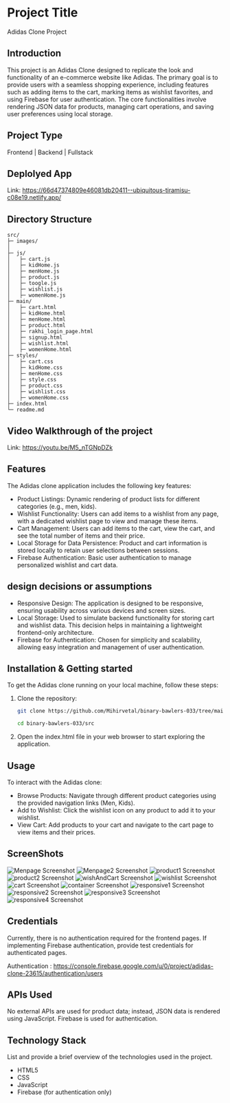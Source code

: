 # Project Title
Adidas Clone Project

## Introduction
This project is an Adidas Clone designed to replicate the look and functionality of an e-commerce website like Adidas. The primary goal is to provide users with a seamless shopping experience, including features such as adding items to the cart, marking items as wishlist favorites, and using Firebase for user authentication. The core functionalities involve rendering JSON data for products, managing cart operations, and saving user preferences using local storage.



## Project Type
Frontend | Backend | Fullstack

## Deplolyed App
Link:  https://66d47374809e46081db20411--ubiquitous-tiramisu-c08e19.netlify.app/

## Directory Structure
```
src/
├─ images/
│
├─ js/
│   ├─ cart.js
│   ├─ kidHome.js
│   ├─ menHome.js
│   ├─ product.js
│   ├─ toogle.js
│   ├─ wishlist.js
│   ├─ womenHome.js
├─ main/
│   ├─ cart.html
│   ├─ kidHome.html
│   ├─ menHome.html
│   ├─ product.html
│   ├─ rakhi_login_page.html
│   ├─ signup.html
│   ├─ wishlist.html
│   ├─ womenHome.html
├─ styles/
│   ├─ cart.css
│   ├─ kidHome.css
│   ├─ menHome.css
│   ├─ style.css
│   ├─ product.css
│   ├─ wishlist.css
│   ├─ womenHome.css
├─ index.html
└─ readme.md

```


## Video Walkthrough of the project
Link: https://youtu.be/M5_nTGNpDZk


## Features
The Adidas clone application includes the following key features:

- Product Listings: Dynamic rendering of product lists for different categories (e.g., men, kids).
- Wishlist Functionality: Users can add items to a wishlist from any page, with a dedicated wishlist page to view and manage these items.
- Cart Management: Users can add items to the cart, view the cart, and see the total number of items and their price.
- Local Storage for Data Persistence: Product and cart information is stored locally to retain user selections between sessions.
- Firebase Authentication: Basic user authentication to manage personalized wishlist and cart data.

## design decisions or assumptions
- Responsive Design: The application is designed to be responsive, ensuring usability across various devices and screen sizes.
- Local Storage: Used to simulate backend functionality for storing cart and wishlist data. This decision helps in maintaining a lightweight frontend-only architecture.
- Firebase for Authentication: Chosen for simplicity and scalability, allowing easy integration and management of user authentication.

## Installation & Getting started
To get the Adidas clone running on your local machine, follow these steps:

1. Clone the repository:
    ```bash
    git clone https://github.com/Mihirvetal/binary-bawlers-033/tree/main

    cd binary-bawlers-033/src
    ```
2. Open the index.html file in your web browser to start exploring the application.


## Usage
To interact with the Adidas clone:

- Browse Products: Navigate through different product categories using the provided navigation links (Men, Kids).
- Add to Wishlist: Click the wishlist icon on any product to add it to your wishlist.
- View Cart: Add products to your cart and navigate to the cart page to view items and their prices.

## ScreenShots
![Menpage Screenshot](./src/images/men1.png)
![Menpage2 Screenshot](./src/images/men2.png)
![product1 Screenshot](./src/images/product.png)
![product2 Screenshot](./src/images/product2.png)
![wishAndCart Screenshot](./src/images/wish_and_cart.png)
![wishlist Screenshot](./src/images/wishlist.png)
![cart Screenshot](./src/images/cart.png)
![container Screenshot](./src/images/container.png)
![responsive1 Screenshot](./src/images/responsive1.png)
![responsive2 Screenshot](./src/images/responsive2.png)
![responsive3 Screenshot](./src/images/responsive3.png)
![responsive4 Screenshot](./src/images/responsive4.png)


## Credentials
Currently, there is no authentication required for the frontend pages. If implementing Firebase authentication, provide test credentials for authenticated pages.

Authentication : https://console.firebase.google.com/u/0/project/adidas-clone-23615/authentication/users


## APIs Used
No external APIs are used for product data; instead, JSON data is rendered using JavaScript. Firebase is used for authentication.




## Technology Stack
List and provide a brief overview of the technologies used in the project.

- HTML5
- CSS
- JavaScript
- Firebase (for authentication only)